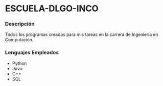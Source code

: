 # ESCUELA-DLGO-INCO

### Descripción
Todos los programas creados para mis tareas en la carrera de Ingeniería en Computación.

### Lenguajes Empleados

- Python
- Java
- C++
- SQL
